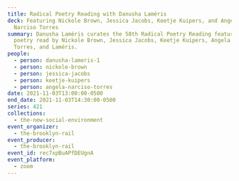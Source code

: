 ```yaml
---
title: Radical Poetry Reading with Danusha Laméris
deck: Featuring Nickole Brown, Jessica Jacobs, Keetje Kuipers, and Angela
  Narciso Torres
summary: Danusha Laméris curates the 58th Radical Poetry Reading featuring
  poetry read by Nickole Brown, Jessica Jacobs, Keetje Kuipers, Angela Narciso
  Torres, and Laméris.
people:
  - person: danusha-lameris-1
  - person: nickole-brown
  - person: jessica-jacobs
  - person: keetje-kuipers
  - person: angela-narciso-torres
date: 2021-11-03T13:00:00-0500
end_date: 2021-11-03T14:30:00-0500
series: 421
collections:
  - the-new-social-environment
event_organizer:
  - the-brooklyn-rail
event_producer:
  - the-brooklyn-rail
event_id: rec7xpBuAPfDEUgnA
event_platform:
  - zoom
---
```

